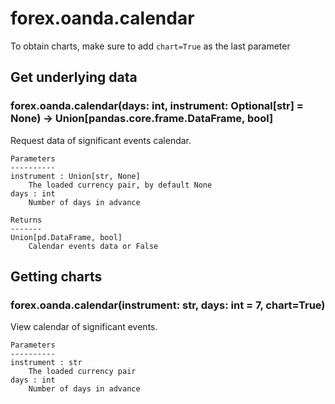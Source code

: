 # forex.oanda.calendar

To obtain charts, make sure to add `chart=True` as the last parameter

## Get underlying data 
### forex.oanda.calendar(days: int, instrument: Optional[str] = None) -> Union[pandas.core.frame.DataFrame, bool]

Request data of significant events calendar.

    Parameters
    ----------
    instrument : Union[str, None]
        The loaded currency pair, by default None
    days : int
        Number of days in advance

    Returns
    -------
    Union[pd.DataFrame, bool]
        Calendar events data or False

## Getting charts 
### forex.oanda.calendar(instrument: str, days: int = 7, chart=True)

View calendar of significant events.

    Parameters
    ----------
    instrument : str
        The loaded currency pair
    days : int
        Number of days in advance
